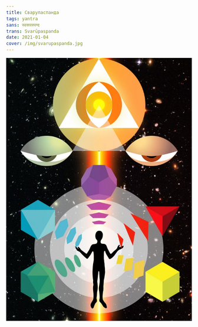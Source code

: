 ```yaml
---
title: Сварупаспанда
tags: yantra
sans: स्वरूपस्पन्द
trans: Svarūpaspanda
date: 2021-01-04
cover: /img/svarupaspanda.jpg
---
```



![svarupaspanda](/img/svarupaspanda.jpg)
